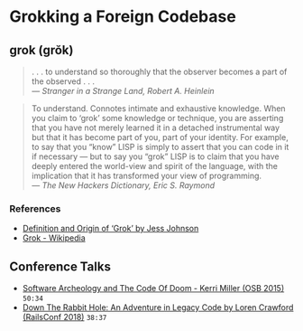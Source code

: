# Grokking a Foreign Codebase

## grok (grŏk)

> . . . to understand so thoroughly that the observer becomes a part of the observed . . .  
― *Stranger in a Strange Land, Robert A. Heinlein*

> To understand. Connotes intimate and exhaustive knowledge. When you claim to ‘grok’ some knowledge or technique, you are asserting that you have not merely learned it in a detached instrumental way but that it has become part of you, part of your identity. For example, to say that you “know” LISP is simply to assert that you can code in it if necessary — but to say you “grok” LISP is to claim that you have deeply entered the world-view and spirit of the language, with the implication that it has transformed your view of programming.  
― *The New Hackers Dictionary, Eric S. Raymond*

### References

- [Definition and Origin of ‘Grok’ by Jess Johnson](https://www.grokcode.com/95/definition-and-origin-of-grok/)
- [Grok - Wikipedia](https://en.m.wikipedia.org/wiki/Grok)

## Conference Talks

- [Software Archeology and The Code Of Doom - Kerri Miller (OSB 2015)](https://www.youtube.com/watch?v=2YlO9MGlrXY) `50:34`
- [Down The Rabbit Hole: An Adventure in Legacy Code by Loren Crawford (RailsConf 2018)](https://www.youtube.com/watch?v=Dm2LdXLFrxw) `38:37`
